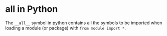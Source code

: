 # __all__ in Python
The `__all__` symbol in python contains all the symbols to be imported
when loading a module (or package) with `from module import *`.

